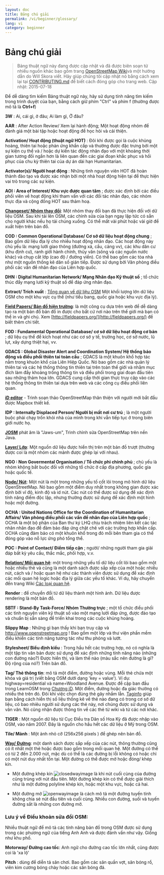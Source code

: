 ```yaml
---
layout: doc
title: Bảng chú giải 
permalink: /vi/beginner/glossary/
lang: vi
category: beginner
---
```


Bảng chú giải 
============

>Bảng thuật ngữ này đang được cập nhật và đã được biên soạn từ nhiều nguồn khác bao gồm trang [OpenStreetMap Wiki](http://wiki.openstreetmap.org/wiki/Main_Page)và một hướng dẫn do Will Skora viết. Hãy giúp chúng tôi cập nhật nó bằng cách xem lại tại [CONTRIBUTING.md](https://github.com/hotosm/learnosm/blob/gh-pages/CONTRIBUTING.md) để biết cách đóng góp cho trang web. 
> Cập nhật: 2015-07-18  

Để dễ dàng tìm kiếm Bảng thuật ngữ này, hãy sử dụng tính năng tìm kiếm trong trình duyệt của bạn, bằng cách giữ phím "Ctrl" và phím f (thường được mô tả là **Ctrl+f**)  

**3W** : Ai, cái gì, ở đâu; Ai làm gì, Ở đâu?  

**AAR** : After Action Review/ Xem lại hành động; Một hoạt động nhóm để đánh giá một bài tập hoặc hoạt động để học hỏi và cải thiện.

**Activation/ Hoạt động (thuật ngữ HOT)** : Đôi khi được gọi là cuộc khủng hoảng, thiên tai hoặc phản ứng khẩn cấp và thường được đặc trưng bởi một sự kiện cụ thể và / hoặc dự kiến ​​tác động nhân đạo với một khoảng thời gian tương đối ngắn hơn là liên quan đến các giai đoạn khắc phục và hồi phục của chu kỳ thiên tai của dự án dài hạn Humanitarian.

**Activator(s)/ Người hoạt động** : Những tình nguyện viên HOT đã hoàn thành đào tạo và được xác nhận bởi một nhà hoạt động hiện tại để thực hiện vai trò trong các sự kiện. 

**AOI : Area of Interest/ Khu vực được quan tâm** ; được xác định bởi các điều phối viên về hoạt động khi tham vấn với các đối tác nhân đạo, các nhóm thực địa và cộng đồng HOT sau thảm hoạ.


**[Changeset/ Nhóm thay đổi](http://wiki.openstreetmap.org/wiki/Changeset)**: Một nhóm thay đổi bạn đã thực hiện đối với dữ liệu OSM. Sau khi tải lên OSM, các chỉnh sửa của bạn ngay lập tức có sẵn cho người khác nếu họ tải chúng xuống. Có thể mất vài phút hoặc vài giờ để xuất hiện trên bản đồ.

**COD : Common Operational Database/ Cơ sở dữ liệu hoạt động chung** ; Bao gồm dữ liệu địa lý cho nhiều hoạt động nhân đạo. Các hoạt động này chủ yếu là: mạng lưới giao thông (đường xá, cầu, cảng vv), các khu dân cư (khu định cư), ranh giới hành chính, thủy văn (sông và các nguồn nước khác) và chụp cắt lớp (cao độ / đường viền). Có thể bao gồm các tòa nhà như một nguồn thống kê dân số gián tiếp. Được sử dụng bởi Văn phòng điều phối các vấn đề nhân đạo của Liên hợp quốc.

**DHN : Digital Humanitarian Network/ Mạng Nhân đạo Kỹ thuật số** ; tổ chức thúc đẩy mạng lưới kỹ thuật số để đáp ứng nhân đạo.

**Extract/ Trích xuất** : [Tổng quan về dữ liệu OSM](/vi/osm-data/data-overview/) Một khối lượng lớn dữ liệu OSM cho một khu vực cụ thể (như tiểu bang, quốc gia hoặc khu vực địa lý).

**[Field Papers/ Bản đồ hiện trường](/vi/mobile-mapping/field-papers/)**: là một công cụ dựa trên web để dễ dàng tạo ra một bản đồ bản đồ in được cho bất cứ nơi nào trên thế giới mà bạn có thể in và ghi chú. Xem [http://fieldpapers.org/](http://fieldpapers.org/) để biết thêm chi tiết. 

**FOD : Fundamental Operational Database/ cơ sở dữ liệu hoạt động cơ bản** ; dữ liệu cụ thể để kích hoạt như các cơ sở y tế, trường học, cơ sở nước, lũ lụt, xây dựng thiệt hại, vv.

**GDACS :  Global Disaster Alert and Coordination System/ Hệ thống báo động và điều phối thiên tai toàn cầu** ; GDACS là một khuôn khổ hợp tác nằm trong khuôn khổ của Liên Hiệp Quốc. Nó bao gồm các nhà quản lý thiên tai và các hệ thống thông tin thiên tai trên toàn thế giới và nhằm mục đích làm đầy khoảng trống thông tin và điều phối trong giai đoạn đầu tiên sau những thảm họa lớn. GDACS cung cấp thời gian thực truy cập vào các hệ thống thông tin thiên tai dựa trên web và các công cụ điều phối liên quan.

**[iD editor](/vi/beginner/id-editor/)** - Trình soạn thảo OpenStreetMap thân thiện với người mới bắt đầu được Mapbox thiết kế. 

**IDP : Internally Displaced Person/ Người bị mất nơi cư trú** ; là một người buộc phải chạy trốn khỏi nhà của mình trong khi vẫn tiếp tục ở trong biên giới nước họ.

**[JOSM](https://josm.openstreetmap.de/)** phát âm là "Jaws-um", Trình chỉnh sửa OpenStreetMap trên nền Java. 

**[Layer/ Lớp](http://wiki.openstreetmap.org/wiki/Layer)**: Một nguồn dữ liệu được hiển thị trên một bản đồ trượt (thường được coi là một nhóm các mảnh được ghép lại với nhau).

**NGO : Non Govermental Organisation / Tổ chức phi chính phủ** ; chủ yếu là nhóm không bắt buộc đối với những tổ chức ở cấp địa phương, quốc gia hoặc quốc tế.  

**[Node/ Nút](http://wiki.openstreetmap.org/wiki/Node)**: Một nút là một trong những yếu tố cốt lõi trong mô hình dữ liệu OpenStreetMap. Nó bao gồm một điểm duy nhất trong không gian được xác định bởi vĩ độ, kinh độ và id nút. Các nút có thể được sử dụng để xác định tính năng điểm độc lập, nhưng thường được sử dụng để xác định một hình hoặc một đường.

**OCHA : United Nations Office for the Coordination of Humanitarian Affairs/ Văn phòng điều phối các vấn đề nhân đạo của Liên hợp quốc** ; OCHA là một bộ phận của Ban thư ký LHQ chịu trách nhiệm liên kết các tác nhân nhân đạo để đảm bảo đáp ứng chặt chẽ với các trường hợp khẩn cấp. OCHA cũng đảm bảo có một khuôn khổ trong đó mỗi bên tham gia có thể đóng góp vào nỗ lực ứng phó tổng thể.

**POC : Point of Contact/ Điểm tiếp cận** ; người/ những người tham gia giải đáp bất kỳ yêu cầu, thắc mắc, phối hợp, v.v.

**[Relation/ Mối quan hệ](http://wiki.openstreetmap.org/wiki/Relation)**: một trong những yếu tố dữ liệu cốt lõi bao gồm một hoặc nhiều thẻ và cũng là một danh sách được sắp xếp của một hoặc nhiều nút, cách và / hoặc quan hệ như các thành viên được sử dụng để xác định các mối quan hệ logic hoặc địa lý giữa các yếu tố khác. Ví dụ, hãy chuyển đến trang Wiki [Các loại quan hệ](http://wiki.openstreetmap.org/wiki/Types_of_relation). 

**Render** : để chuyển đổi từ dữ liệu thành một hình ảnh. Dữ liệu được rendering là một bản đồ.

**SBTF : Stand-By Task-Force/ Nhóm Thường trực** ; một tổ chức điều phối các tình nguyện viên kỹ thuật số vào một mạng lưới đáp ứng, được đào tạo và chuẩn bị sẵn sàng để triển khai trong các cuộc khủng hoảng.

**Slippy Map** : Những gì bạn thấy khi bạn truy cập và <http://www.openstreetmap.org> ! Bao gồm một lớp và thư viện phần mềm điều khiển các tính năng tương tác như thu phóng và lướt.

**Stylesheet/ Biểu định kiểu** : Trong hầu hết các trường hợp, nó có nghĩa là một tập tin văn bản được sử dụng để xác định những tính năng nào (những con đường nào?) Được hiển thị, và làm thế nào (màu sắc nên đường là gì? Độ rộng của nó?) Trên bản đồ.

**Tag/ Thẻ thông tin**: mô tả một điểm, đường hoặc vùng. Mỗi thẻ chứa một khóa và giá trị (viết bằng OSM dưới dạng 'key = value'). Ví dụ: highway=residential và name=Woodland Avenue. Được đề cập ban đầu trong LearnOSM trong [Chương iD](/vi/beginner/id-editor/#basic-editing-with-id). Một điểm, đường hoặc đa giác thường có nhiều thẻ trên đó. Đôi khi việc chọn đúng thẻ gây nhầm lẫn. [Taginfo](https://taginfo.openstreetmap.org/) giúp bạn bằng cách hiển thị số liệu thống kê về thẻ nào đang có trong cơ sở dữ liệu, có bao nhiêu người sử dụng các thẻ này, nơi chúng được sử dụng và vân vân. Nó cũng nhận được thông tin về các thẻ từ wiki và từ các nơi khác.

**TIGER** : Một nguồn dữ liệu từ Cục Điều tra Dân số Hoa Kỳ đã được nhập vào OSM, vào năm 2007. Đây là nguồn cho hầu hết các dữ liệu ở Mỹ trong OSM.

**Tile/ Mảnh** : Một ảnh nhỏ cỡ (256x256 pixels ) để ghép nên bản đồ.

**[Way/ Đường](http://wiki.openstreetmap.org/wiki/Way)**: một danh sách được sắp xếp của các nút, thông thường cũng có ít nhất một thẻ hoặc được bao gồm trong mối quan hệ. Một đường có thể có từ 2 đến 2.000 nút, mặc dù có thể là các đường bị lỗi không có hoặc chỉ có một nút duy nhất tồn tại. Một đường có thể được mở hoặc đóng/ khép kín.  

* Một đường khép kín ![closedwayimage](http://wiki.openstreetmap.org/w/images/thumb/e/ed/Mf_closed_way.svg/20px-Mf_closed_way.svg.png) là khi nút cuối cùng của đường cũng trùng với nút đầu tiên. Một đường khép kín có thể được giải thích như là một đường polyline khép kín, hoặc một khu vực, hoặc cả hai. 

* Một đường mở ![openwayimage](http://wiki.openstreetmap.org/w/images/thumb/2/2a/Mf_way.svg/20px-Mf_way.svg.png) là cách mô tả một đường tuyến tính không chia sẻ nút đầu tiên và cuối cùng. Nhiều con đường, suối và tuyến đường sắt là những con đường mở.
 
### Lưu ý về Điều khoản sửa đổi OSM:

Nhiều thuật ngữ để mô tả các tính năng bản đồ trong OSM được sử dụng trong các phương ngữ của tiếng Anh Anh và được đánh vần như vậy. Giống như khu phố.

**Motorway/ Đường cao tốc**: Anh ngữ cho đường cao tốc lớn nhất, cũng được coi là 'xa lộ'

**Pitch** : dùng để diễn tả sân chơi. Bao gồm các sân quần vợt, sân bóng rổ, viên kim cương bóng chày hoặc các sân bóng đá.